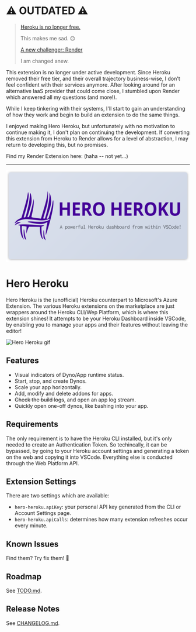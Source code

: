 # ⚠️ OUTDATED ⚠️

> [Heroku is no longer free.](https://help.heroku.com/RSBRUH58/removal-of-heroku-free-product-plans-faq)
> 
> This makes me sad. ☹️
> 
> [A new challenger: Render](https://render.com/render-vs-heroku-comparison)
> 
> I am changed anew.

This extension is no longer under active development. Since Heroku removed their free tier, and their overall trajectory business-wise, I don't feel confident with their services anymore. After looking around for an alternative IaaS provider that could come close, I stumbled upon Render which answered all my questions (and more!).

While I keep tinkering with their systems, I'll start to gain an understanding of how they work and begin to build an extension to do the same things.

I enjoyed making Hero Heroku, but unfortunately with no motivation to continue making it, I don't plan on continuing the development. If converting this extension from Heroku to Render allows for a level of abstraction, I may return to developing this, but no promises.

Find my Render Extension here: (haha -- not yet...)

---

![Hero Banner](./res/hero-heroku-banner.png)

# Hero Heroku

Hero Heroku is the (unofficial) Heroku counterpart to Microsoft's Azure Extension. The various Heroku extensions on the marketplace are just wrappers around the Heroku CLI/Wep Platform, which is where this extension shines! It attempts to be your Heroku Dashboard inside VSCode, by enabling you to manage your apps and their features without leaving the editor!

![Hero Heroku gif](./res/hero-heroku.gif)

## Features

- Visual indicators of Dyno/App runtime status.
- Start, stop, and create Dynos.
- Scale your app horizontally.
- Add, modify and delete addons for apps.
- ~~Check the build logs~~, and open an app log stream.
- Quickly open one-off dynos, like bashing into your app.

## Requirements

The only requirement is to have the Heroku CLI installed, but it's only needed to create an Authentication Token. So techincally, it can be bypassed, by going to your Heroku account settings and generating a token on the web and copying it into VSCode. Everything else is conducted through the Web Platform API.

## Extension Settings

There are two settings which are available:

* `hero-heroku.apiKey`: your personal API key generated from the CLI or Account Settings page.
* `hero-heroku.apiCalls`: determines how many extension refreshes occur every minute.

## Known Issues

Find them? Try fix them! 🥳

## Roadmap

See [TODO.md](./TODO.md).

## Release Notes

See [CHANGELOG.md](./CHANGELOG.md).